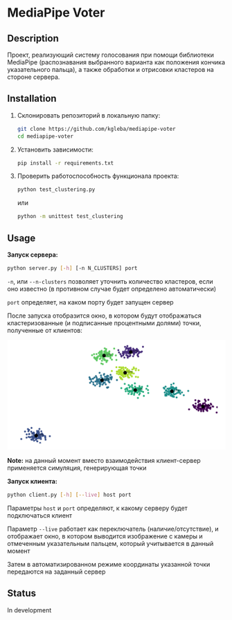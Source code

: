 # MediaPipe Voter

## Description

Проект, реализующий систему голосования при помощи библиотеки MediaPipe (распознавания выбранного варианта как положения кончика указательного пальца), а также обработки и отрисовки кластеров на стороне сервера.

## Installation

1. Склонировать репозиторий в локальную папку:

   ```bash
   git clone https://github.com/kgleba/mediapipe-voter
   cd mediapipe-voter
   ```

2. Установить зависимости:

   ```bash
   pip install -r requirements.txt
   ```

3. Проверить работоспособность функционала проекта:

   ```bash
   python test_clustering.py
   ```

   или 

   ```bash 
   python -m unittest test_clustering
   ```

## Usage

**Запуск сервера:** 

```bash 
python server.py [-h] [-n N_CLUSTERS] port
```

`-n`, или `--n-clusters` позволяет уточнить количество кластеров, если оно известно (в противном случае будет определено автоматически)

`port` определяет, на каком порту будет запущен сервер

После запуска отобразится окно, в котором будут отображаться кластеризованные (и подписанные процентными долями) точки, полученные от клиентов:

![clusters_example](images/clusters_example.png)

**Note:** на данный момент вместо взаимодействия клиент-сервер применяется симуляция, генерирующая точки

**Запуск клиента:**

```bash
python client.py [-h] [--live] host port
```

Параметры `host` и `port` определяют, к какому серверу будет подключаться клиент

Параметр `--live` работает как переключатель (наличие/отсутствие), и отображает окно, в котором выводится изображение с камеры и отмеченным указательным пальцем, который учитывается в данный момент

Затем в автоматизированном режиме координаты указанной точки передаются на заданный сервер

## Status

In development